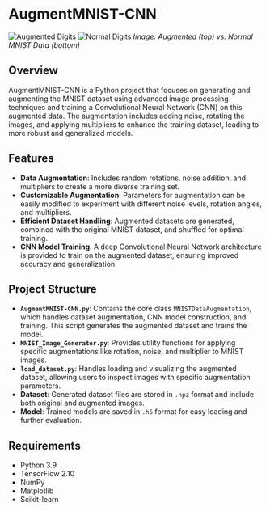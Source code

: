# AugmentMNIST-CNN
![Augmented Digits](https://github.com/user-attachments/assets/91da3f44-10b3-434c-8a70-a50dcb0f35a1)
![Normal Digits](https://github.com/user-attachments/assets/439e2e84-2c53-4144-830c-88bf1c107f50)
*Image: Augmented (top) vs. Normal MNIST Data (bottom)*
## Overview

AugmentMNIST-CNN is a Python project that focuses on generating and augmenting the MNIST dataset using advanced image processing techniques and training a Convolutional Neural Network (CNN) on this augmented data. The augmentation includes adding noise, rotating the images, and applying multipliers to enhance the training dataset, leading to more robust and generalized models.

## Features

- **Data Augmentation**: Includes random rotations, noise addition, and multipliers to create a more diverse training set.
- **Customizable Augmentation**: Parameters for augmentation can be easily modified to experiment with different noise levels, rotation angles, and multipliers.
- **Efficient Dataset Handling**: Augmented datasets are generated, combined with the original MNIST dataset, and shuffled for optimal training.
- **CNN Model Training**: A deep Convolutional Neural Network architecture is provided to train on the augmented dataset, ensuring improved accuracy and generalization.
  
## Project Structure

- **`AugmentMNIST-CNN.py`**: Contains the core class `MNISTDataAugmentation`, which handles dataset augmentation, CNN model construction, and training. This script generates the augmented dataset and trains the model.
- **`MNIST_Image_Generator.py`**: Provides utility functions for applying specific augmentations like rotation, noise, and multiplier to MNIST images.
- **`load_dataset.py`**: Handles loading and visualizing the augmented dataset, allowing users to inspect images with specific augmentation parameters.
- **Dataset**: Generated dataset files are stored in `.npz` format and include both original and augmented images.
- **Model**: Trained models are saved in `.h5` format for easy loading and further evaluation.

## Requirements

- Python 3.9
- TensorFlow 2.10
- NumPy
- Matplotlib
- Scikit-learn

